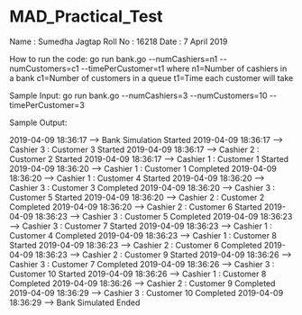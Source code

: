# MAD_Practical_Test
Name : Sumedha Jagtap
Roll No : 16218
Date : 7 April 2019


How to run the code:
    go run bank.go  --numCashiers=n1 --numCustomers=c1 --timePerCustomer=t1
        where n1=Number of cashiers in a bank
              c1=Number of customers in a queue
              t1=Time each customer will take

Sample Input:
    go run bank.go  --numCashiers=3 --numCustomers=10 --timePerCustomer=3

Sample Output:

2019-04-09 18:36:17  --> Bank Simulation Started
2019-04-09 18:36:17  --> Cashier  3 : Customer  3  Started
2019-04-09 18:36:17  --> Cashier  2 : Customer  2  Started
2019-04-09 18:36:17  --> Cashier  1 : Customer  1  Started
2019-04-09 18:36:20  --> Cashier  1 : Customer  1  Completed
2019-04-09 18:36:20  --> Cashier  1 : Customer  4  Started
2019-04-09 18:36:20  --> Cashier  3 : Customer  3  Completed
2019-04-09 18:36:20  --> Cashier  3 : Customer  5  Started
2019-04-09 18:36:20  --> Cashier  2 : Customer  2  Completed
2019-04-09 18:36:20  --> Cashier  2 : Customer  6  Started
2019-04-09 18:36:23  --> Cashier  3 : Customer  5  Completed
2019-04-09 18:36:23  --> Cashier  3 : Customer  7  Started
2019-04-09 18:36:23  --> Cashier  1 : Customer  4  Completed
2019-04-09 18:36:23  --> Cashier  1 : Customer  8  Started
2019-04-09 18:36:23  --> Cashier  2 : Customer  6  Completed
2019-04-09 18:36:23  --> Cashier  2 : Customer  9  Started
2019-04-09 18:36:26  --> Cashier  3 : Customer  7  Completed
2019-04-09 18:36:26  --> Cashier  3 : Customer  10  Started
2019-04-09 18:36:26  --> Cashier  1 : Customer  8  Completed
2019-04-09 18:36:26  --> Cashier  2 : Customer  9  Completed
2019-04-09 18:36:29  --> Cashier  3 : Customer  10  Completed
2019-04-09 18:36:29  --> Bank Simulated Ended

    

